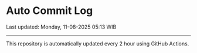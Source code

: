 # Auto Commit Log

Last updated: Monday, 11-08-2025 05:13 WIB

---

This repository is automatically updated every 2 hour using GitHub Actions.
